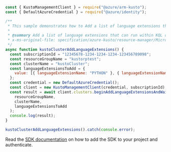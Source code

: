 ```javascript
const { KustoManagementClient } = require("@azure/arm-kusto");
const { DefaultAzureCredential } = require("@azure/identity");

/**
 * This sample demonstrates how to Add a list of language extensions that can run within KQL queries.
 *
 * @summary Add a list of language extensions that can run within KQL queries.
 * x-ms-original-file: specification/azure-kusto/resource-manager/Microsoft.Kusto/stable/2022-02-01/examples/KustoClusterAddLanguageExtensions.json
 */
async function kustoClusterAddLanguageExtensions() {
  const subscriptionId = "12345678-1234-1234-1234-123456789098";
  const resourceGroupName = "kustorptest";
  const clusterName = "kustoCluster";
  const languageExtensionsToAdd = {
    value: [{ languageExtensionName: "PYTHON" }, { languageExtensionName: "R" }],
  };
  const credential = new DefaultAzureCredential();
  const client = new KustoManagementClient(credential, subscriptionId);
  const result = await client.clusters.beginAddLanguageExtensionsAndWait(
    resourceGroupName,
    clusterName,
    languageExtensionsToAdd
  );
  console.log(result);
}

kustoClusterAddLanguageExtensions().catch(console.error);
```

Read the [SDK documentation](https://github.com/Azure/azure-sdk-for-js/blob/%40azure%2Farm-kusto_7.1.1/sdk/kusto/arm-kusto/README.md) on how to add the SDK to your project and authenticate.
